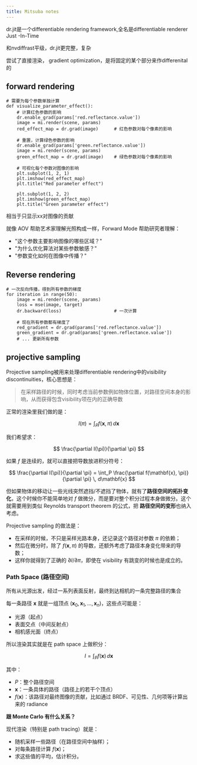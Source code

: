 ```yaml
---
title: Mitsuba notes
---
```

dr.jit是一个differentiable rendering framework,全名是differentiable renderer Just -In-Time

和nvdiffrast平级，dr.jit更完整，复杂


尝试了直接渲染，
gradient optimization，是将固定的某个部分来作differenital的


## forward rendering

```
# 需要为每个参数单独计算
def visualize_parameter_effect():
    # 计算红色参数的影响
    dr.enable_grad(params['red.reflectance.value'])
    image = mi.render(scene, params)
    red_effect_map = dr.grad(image)      # 红色参数对每个像素的影响
    
    # 重置，计算绿色参数的影响  
    dr.enable_grad(params['green.reflectance.value'])
    image = mi.render(scene, params)
    green_effect_map = dr.grad(image)    # 绿色参数对每个像素的影响
    
    # 可视化每个参数对图像的影响
    plt.subplot(1, 2, 1)
    plt.imshow(red_effect_map)
    plt.title("Red parameter effect")
    
    plt.subplot(1, 2, 2) 
    plt.imshow(green_effect_map)
    plt.title("Green parameter effect")
```
相当于只显示xx对图像的贡献

就像 AOV 帮助艺术家理解光照构成一样，Forward Mode 帮助研究者理解：
- "这个参数主要影响图像的哪些区域？"
- "为什么优化算法对某些参数敏感？"
- "参数变化如何在图像中传播？"
## Reverse rendering

```
# 一次反向传播，得到所有参数的梯度
for iteration in range(50):
    image = mi.render(scene, params)
    loss = mse(image, target)
    dr.backward(loss)                    # 一次计算
    
    # 现在所有参数都有梯度了
    red_gradient = dr.grad(params['red.reflectance.value'])
    green_gradient = dr.grad(params['green.reflectance.value'])
    # ... 更新所有参数
```



## projective sampling

Projective sampling被用来处理differentiable rendering中的visibility discontinuities，核心思想是：
> 在采样路径的时候，同时考虑当前参数例如物体位置，对路径空间本身的影响，从而获得包含visibility项在内的正确导数


正常的渲染里我们做的是：

$$
I(\pi) = \int_P f(\mathbf{x}, \pi) \, d\mathbf{x}
$$

我们希望求：

$$
\frac{\partial I(\pi)}{\partial \pi}
$$

如果 $f$ 是连续的，就可以直接把导数放进积分符号：

$$
\frac{\partial I(\pi)}{\partial \pi} = \int_P \frac{\partial f(\mathbf{x}, \pi)}{\partial \pi} \, d\mathbf{x}
$$

但如果物体的移动让一些光线突然遮挡/不遮挡了物体，就有了**路径空间的拓扑变化**，这个时候你不能简单地对 $f$ 做微分，而是要对整个积分过程本身做微分。这个就需要用到类似 Reynolds transport theorem 的公式，把 **路径空间的变形**也纳入考虑。

Projective sampling 的做法是：

* 在采样的时候，不只是采样光路本身，还记录这个路径对参数 $\pi$ 的依赖；
* 然后在微分时，除了 $f(\mathbf{x}, \pi)$ 的导数，还额外考虑了路径本身变化带来的导数；
* 这样你就得到了正确的 $\partial I / \partial \pi$，即使在 visibility 有跳变的时候也是成立的。

### Path Space (路径空间)

所有从光源出发，经过一系列表面反射，最终到达相机的一条完整路径的集合


每一条路径 $\mathbf{x}$ 就是一组顶点 $(\mathbf{x}_0, \mathbf{x}_1, \dots, \mathbf{x}_n)$，这些点可能是：

* 光源（起点）
* 表面交点（中间反射点）
* 相机感光面（终点）

所以渲染其实就是在 path space 上做积分：

$$
I = \int_P f(\mathbf{x}) \, d\mathbf{x}
$$

其中：

* $P$：整个路径空间
* $\mathbf{x}$：一条具体的路径（路径上的若干个顶点）
* $f(\mathbf{x})$：该路径对最终图像的贡献，比如通过 BRDF、可见性、几何项等计算出来的 radiance




**跟 Monte Carlo 有什么关系？**

现代渲染（特别是 path tracing）就是：

* 随机采样一些路径（在路径空间中抽样）；
* 对每条路径计算 $f(\mathbf{x})$；
* 求这些值的平均，估计积分。

